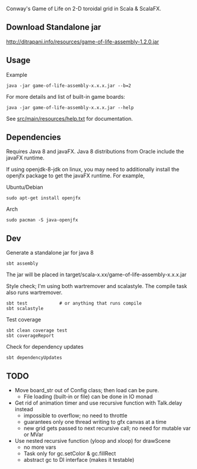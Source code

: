 Conway's Game of Life on 2-D toroidal grid in Scala & ScalaFX.


Download Standalone jar
-----------------------

<http://ditrapani.info/resources/game-of-life-assembly-1.2.0.jar>


Usage
-----

Example

    java -jar game-of-life-assembly-x.x.x.jar --b=2

For more details and list of built-in game boards:

    java -jar game-of-life-assembly-x.x.x.jar --help

See
[src/main/resources/help.txt](https://github.com/lj-ditrapani/game-of-life-scala/blob/master/src/main/resources/help.txt)
for documentation.


Dependencies
------------

Requires Java 8 and javaFX.
Java 8 distributions from Oracle include the javaFX runtime.

If using openjdk-8-jdk on linux, you may need to additionally install
the openjfx package to get the javaFX runtime.  For example,

Ubuntu/Debian

    sudo apt-get install openjfx

Arch

    sudo pacman -S java-openjfx


Dev
---

Generate a standalone jar for java 8

    sbt assembly

The jar will be placed in target/scala-x.xx/game-of-life-assembly-x.x.x.jar

Style check; I'm using both wartremover and scalastyle.
The compile task also runs wartremover.

    sbt test            # or anything that runs compile
    sbt scalastyle

Test coverage

    sbt clean coverage test
    sbt coverageReport

Check for dependency updates

    sbt dependencyUpdates


TODO
----

- Move board_str out of Config class;  then load can be pure.
    - File loading (built-in or file) can be done in IO monad
- Get rid of animation timer and use recursive function with Talk.delay instead
    - impossible to overflow; no need to throttle
    - guarantees only one thread writing to gfx canvas at a time
    - new grid gets passed to next recursive call; no need for mutable var or MVar
- Use nested recursive function (yloop and xloop) for drawScene
    - no more vars
    - Task only for gc.setColor & gc.fillRect
    - abstract gc to DI interface (makes it testable)

